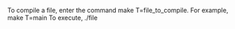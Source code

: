 To compile a file, enter the command make T=file_to_compile. For example, make T=main
To execute, ./file